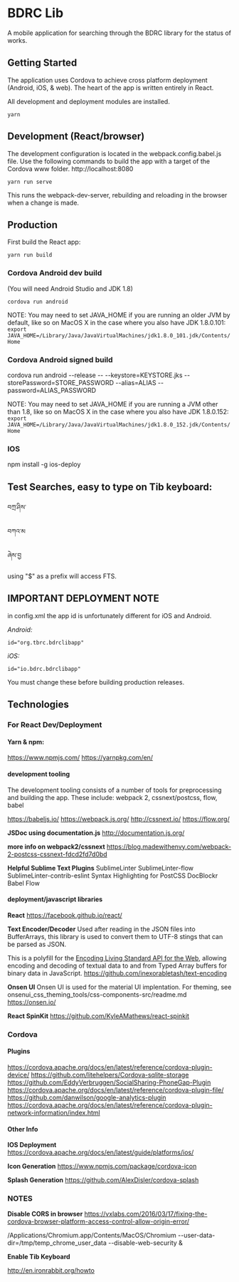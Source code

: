 # BDRC Lib

A mobile application for searching through the BDRC library for the status of works.

## Getting Started

The application uses Cordova to achieve cross platform deployment (Android, iOS, & web). The heart of the app is written entirely in React.

All development and deployment modules are installed. 
```
yarn 
```

## Development (React/browser)

The development configuration is located in the webpack.config.babel.js file. Use the following commands to build the app
with a target of the Cordova www folder. http://localhost:8080

```
yarn run serve
```

This runs the webpack-dev-server, rebuilding and reloading in the browser when a change is made.

## Production

First build the React app:

```
yarn run build
```

### Cordova Android dev build

(You will need Android Studio and JDK 1.8)

```
cordova run android
```

NOTE: You may need to set JAVA_HOME if you are running an older JVM by default, like so on MacOS X in the case where you also have JDK 1.8.0.101:
```export JAVA_HOME=/Library/Java/JavaVirtualMachines/jdk1.8.0_101.jdk/Contents/Home```

### Cordova Android signed build

cordova run android --release -- --keystore=KEYSTORE.jks --storePassword=STORE_PASSWORD --alias=ALIAS --password=ALIAS_PASSWORD

NOTE: You may need to set JAVA_HOME if you are running a JVM other than 1.8, like so on MacOS X in the case where you also have JDK 1.8.0.152:
```export JAVA_HOME=/Library/Java/JavaVirtualMachines/jdk1.8.0_152.jdk/Contents/Home```


### IOS

npm install -g ios-deploy


## Test Searches, easy to type on Tib keyboard:

བཀྲ་ཤིས་

བཀའ་མ

ཞེས་བྱ

using "$" as a prefix will access FTS.


## IMPORTANT DEPLOYMENT NOTE

in config.xml the app id is unfortunately different for iOS and Android.

_Android:_

```id="org.tbrc.bdrclibapp" ```

_iOS:_

```id="io.bdrc.bdrclibapp" ```


You must change these before building production releases.



## Technologies

### For React Dev/Deployment

#### Yarn & npm:
https://www.npmjs.com/
https://yarnpkg.com/en/

#### development tooling
The development tooling consists of a number of tools for preprocessing and building
the app. These include: webpack 2, cssnext/postcss, flow, babel

https://babeljs.io/
https://webpack.js.org/
http://cssnext.io/
https://flow.org/

__JSDoc using documentation.js__
http://documentation.js.org/

__more info on webpack2/cssnext__
https://blog.madewithenvy.com/webpack-2-postcss-cssnext-fdcd2fd7d0bd

__Helpful Sublime Text Plugins__
SublimeLinter
SublimeLinter-flow
SublimeLinter-contrib-eslint
Syntax Highlighting for PostCSS
DocBlockr
Babel
Flow


#### deployment/javascript libraries

__React__
https://facebook.github.io/react/

__Text Encoder/Decoder__
Used after reading in the JSON files into BufferArrays, this library is used to convert them to UTF-8 stings that can be parsed as JSON.

This is a polyfill for the [Encoding Living Standard API for the Web](https://encoding.spec.whatwg.org/), allowing encoding and decoding of textual data to and from Typed Array buffers for binary data in JavaScript.
https://github.com/inexorabletash/text-encoding

__Onsen UI__
Onsen UI is used for the material UI implentation.  For theming, see onsenui_css_theming_tools/css-components-src/readme.md 
https://onsen.io/


__React SpinKit__
https://github.com/KyleAMathews/react-spinkit




### Cordova

#### Plugins

https://cordova.apache.org/docs/en/latest/reference/cordova-plugin-device/
https://github.com/litehelpers/Cordova-sqlite-storage
https://github.com/EddyVerbruggen/SocialSharing-PhoneGap-Plugin
https://cordova.apache.org/docs/en/latest/reference/cordova-plugin-file/
https://github.com/danwilson/google-analytics-plugin
https://cordova.apache.org/docs/en/latest/reference/cordova-plugin-network-information/index.html

#### Other Info

__IOS Deployment__
https://cordova.apache.org/docs/en/latest/guide/platforms/ios/

__Icon Generation__
https://www.npmjs.com/package/cordova-icon

__Splash Generation__
https://github.com/AlexDisler/cordova-splash


### NOTES
__Disable CORS in browser__
https://vxlabs.com/2016/03/17/fixing-the-cordova-browser-platform-access-control-allow-origin-error/

/Applications/Chromium.app/Contents/MacOS/Chromium --user-data-dir=/tmp/temp_chrome_user_data --disable-web-security &

__Enable Tib Keyboard__

http://en.ironrabbit.org/howto


